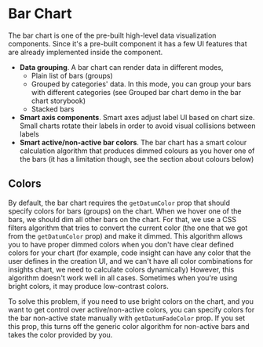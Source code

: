 # Bar Chart

The bar chart is one of the pre-built high-level data visualization components. Since it's a pre-built
component it has a few UI features that are already implemented inside the component.

- **Data grouping**. A bar chart can render data in different modes,
  - Plain list of bars (groups)
  - Grouped by categories' data. In this mode, you can group your bars with
    different categories (see Grouped bar chart demo in the bar chart storybook)
  - Stacked bars
- **Smart axis components**. Smart axes adjust label UI based on chart size. Small charts
  rotate their labels in order to avoid visual collisions between labels
- **Smart active/non-active bar colors**. The bar chart has a smart colour calculation
  algorithm that produces dimmed colours as you hover one of the bars (it has a limitation though,
  see the section about colours below)

## Colors

By default, the bar chart requires the `getDatumColor` prop that should specify colors for bars (groups)
on the chart. When we hover one of the bars, we should dim all other bars on the chart. For that, we
use a CSS filters algorithm that tries to convert the current color (the one that we got from the `getDatumColor` prop)
and make it dimmed. This algorithm allows you to have proper dimmed colors when you don't have
clear defined colors for your chart (for example, code insight can have any color that the user defines in the creation UI,
and we can't have all color combinations for insights chart, we need to calculate colors dynamically) However, this
algorithm doesn't work well in all cases. Sometimes when you're using bright colors, it may produce low-contrast colors.

To solve this problem, if you need to use bright colors on the chart, and you want to get control
over active/non-active colors, you can specify colors for the bar non-active state manually with `getDatumFadeColor` prop.
If you set this prop, this turns off the generic color algorithm for non-active bars and takes the color provided by you.
